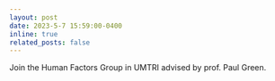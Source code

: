 ```yaml
---
layout: post
date: 2023-5-7 15:59:00-0400
inline: true
related_posts: false
---
```


Join the Human Factors Group in UMTRI advised by prof. Paul Green.
